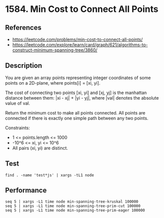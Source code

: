 # 1584. Min Cost to Connect All Points

## References
- https://leetcode.com/problems/min-cost-to-connect-all-points/
- https://leetcode.com/explore/learn/card/graph/621/algorithms-to-construct-minimum-spanning-tree/3860/

## Description

You are given an array points representing integer coordinates of some points on a 2D-plane, where points[i] = [xi, yi].

The cost of connecting two points [xi, yi] and [xj, yj] is the manhattan distance between them: |xi - xj| + |yi - yj|, where |val| denotes the absolute value of val.

Return the minimum cost to make all points connected. All points are connected if there is exactly one simple path between any two points.

Constraints:

- 1 <= points.length <= 1000
- -10^6 <= xi, yi <= 10^6
- All pairs (xi, yi) are distinct.

## Test
```
find . -name 'test*js' | xargs -tL1 node
```
## Performance
```
seq 5 | xargs -L1 time node min-spanning-tree-kruskal 100000
seq 5 | xargs -L1 time node min-spanning-tree-prim-cut 100000
seq 5 | xargs -L1 time node min-spanning-tree-prim-eager 100000
```